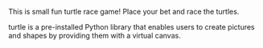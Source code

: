This is small fun turtle race game! Place your bet and race the turtles.

turtle is a pre-installed Python library that enables users to create pictures and shapes by providing them with a virtual canvas.
